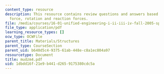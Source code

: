 ```yaml
---
content_type: resource
description: This resource contains review questions and answers based on vertical
  force, rotation and reaction forces.
file: /media/courses/16-01-unified-engineering-i-ii-iii-iv-fall-2005-spring-2006/1dbdd16f21e9b441d2659175380cdc5a_mudzm4.pdf
file_type: application/pdf
learning_resource_types: []
ocw_type: OCWFile
parent_title: Materials/Structures
parent_type: CourseSection
parent_uid: b640d5c4-9375-61ab-448e-c8a1ec804a97
resourcetype: Document
title: mudzm4.pdf
uid: 1dbdd16f-21e9-b441-d265-9175380cdc5a
---
```

